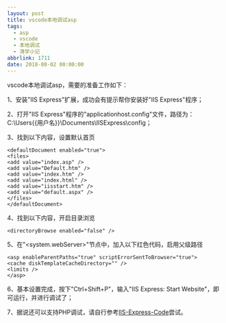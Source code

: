 ```yaml
---
layout: post
title: vscode本地调试asp
tags:
  - asp
  - vscode
  - 本地调试
  - 清学小记
abbrlink: 1711
date: 2018-08-02 00:00:00
---
```


<!-- wp:paragraph -->

vscode本地调试asp，需要的准备工作如下：

<!-- /wp:paragraph -->

<!-- wp:paragraph -->

1、安装"IIS&nbsp;Express"扩展，成功会有提示帮你安装好"IIS&nbsp;Express"程序；

<!-- /wp:paragraph -->

<!-- wp:paragraph -->

2、打开"IIS&nbsp;Express"程序的"applicationhost.config"文件，路径为：C:\Users\{{用户名}}\Documents\IISExpress\config；

<!-- /wp:paragraph -->

<!-- wp:paragraph -->

3、找到以下内容，设置默认首页

<!-- /wp:paragraph -->

<!-- wp:code -->

    <defaultDocument enabled="true">
    <files>
    <add value="index.asp" />
    <add value="Default.htm" />
    <add value="index.htm" />
    <add value="index.html" />
    <add value="iisstart.htm" />
    <add value="default.aspx" />
    </files>
    </defaultDocument>

<!-- /wp:code -->

<!-- wp:paragraph -->

4、找到以下内容，开启目录浏览

<!-- /wp:paragraph -->

<!-- wp:code -->

    <directoryBrowse enabled="false" />

<!-- /wp:code -->

<!-- wp:paragraph -->

5、在"<system.webServer>"节点中，加入以下红色代码，启用父级路径

<!-- /wp:paragraph -->

<!-- wp:code -->

    <asp enableParentPaths="true" scriptErrorSentToBrowser="true">
    <cache diskTemplateCacheDirectory="" />
    <limits />
    </asp>

<!-- /wp:code -->

<!-- wp:paragraph -->

6、基本设置完成，按下"Ctrl+Shift+P"，输入"IIS Express: Start Website"，即可运行，并进行调试了；

<!-- /wp:paragraph -->

<!-- wp:paragraph -->

7、据说还可以支持PHP调试，请自行参考[IIS-Express-Code](https://github.com/warrenbuckley/IIS-Express-Code)尝试。

<!-- /wp:paragraph -->

<!-- wp:paragraph -->

<!-- /wp:paragraph -->